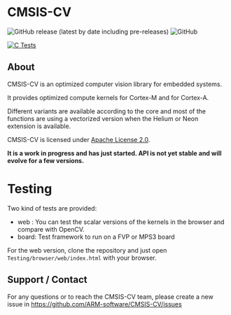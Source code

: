 # CMSIS-CV

![GitHub release (latest by date including pre-releases)](https://img.shields.io/github/v/release/ARM-software/CMSIS-CV?include_prereleases) ![GitHub](https://img.shields.io/github/license/ARM-software/CMSIS-CV)

[![C Tests](https://github.com/ARM-software/CMSIS-CV/actions/workflows/runtest.yaml/badge.svg)](https://github.com/ARM-software/CMSIS-CV/actions/workflows/runtest.yaml)


## About

CMSIS-CV is an optimized computer vision library for embedded systems.

It provides optimized compute kernels for Cortex-M and for Cortex-A.

Different variants are available according to the core and most of the functions are using a vectorized version when the Helium or Neon extension is available.

CMSIS-CV is licensed under [Apache License 2.0](LICENSE).

**It is a work in progress and has just started. API is not yet stable and will evolve for a few versions.**

# Testing

Two kind of tests are provided:

* web : You can test the scalar versions of the kernels in the browser and compare with OpenCV.
* board: Test framework to run on a FVP or MPS3 board

For the web version, clone the repository and just open `Testing/browser/web/index.html` with your browser.



## Support / Contact

For any questions or to reach the CMSIS-CV  team, please create a new issue in https://github.com/ARM-software/CMSIS-CV/issues

